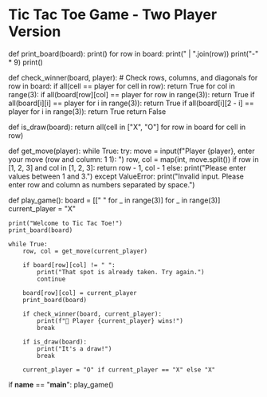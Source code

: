 # Tic Tac Toe Game - Two Player Version

def print_board(board):
    print()
    for row in board:
        print(" | ".join(row))
        print("-" * 9)
    print()

def check_winner(board, player):
    # Check rows, columns, and diagonals
    for row in board:
        if all(cell == player for cell in row):
            return True
    for col in range(3):
        if all(board[row][col] == player for row in range(3)):
            return True
    if all(board[i][i] == player for i in range(3)):
        return True
    if all(board[i][2 - i] == player for i in range(3)):
        return True
    return False

def is_draw(board):
    return all(cell in ["X", "O"] for row in board for cell in row)

def get_move(player):
    while True:
        try:
            move = input(f"Player {player}, enter your move (row and column: 1 1): ")
            row, col = map(int, move.split())
            if row in [1, 2, 3] and col in [1, 2, 3]:
                return row - 1, col - 1
            else:
                print("Please enter values between 1 and 3.")
        except ValueError:
            print("Invalid input. Please enter row and column as numbers separated by space.")

def play_game():
    board = [[" " for _ in range(3)] for _ in range(3)]
    current_player = "X"

    print("Welcome to Tic Tac Toe!")
    print_board(board)

    while True:
        row, col = get_move(current_player)

        if board[row][col] != " ":
            print("That spot is already taken. Try again.")
            continue

        board[row][col] = current_player
        print_board(board)

        if check_winner(board, current_player):
            print(f"🎉 Player {current_player} wins!")
            break

        if is_draw(board):
            print("It's a draw!")
            break

        current_player = "O" if current_player == "X" else "X"

if __name__ == "__main__":
    play_game()
